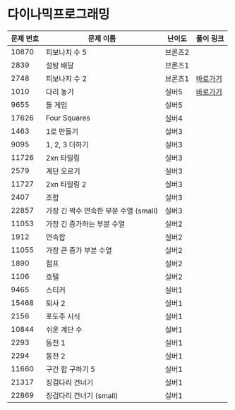 # 다이나믹프로그래밍

문제 번호 | 문제 이름 | 난이도 | 풀이 링크
---|---|---|---
10870 | 피보나치 수 5 | 브론즈2 |
2839 | 설탕 배달 | 브론즈1 |
2748 | 피보나치 수 2 | 브론즈1 | [바로가기](https://github.com/ap3334/baekjoon/blob/main/%EB%8B%A4%EC%9D%B4%EB%82%98%EB%AF%B9%ED%94%84%EB%A1%9C%EA%B7%B8%EB%9E%98%EB%B0%8D/2748.cpp)
1010 | 다리 놓기 | 실버5 | [바로가기](https://github.com/ap3334/baekjoon/blob/main/%EB%8B%A4%EC%9D%B4%EB%82%98%EB%AF%B9%ED%94%84%EB%A1%9C%EA%B7%B8%EB%9E%98%EB%B0%8D/1010.cpp)
9655 | 돌 게임 | 실버5 |
17626 | Four Squares | 실버4 |
1463 | 1로 만들기 | 실버3 |
9095 | 1, 2, 3 더하기 | 실버3 |
11726 | 2xn 타일링 | 실버3 |
2579 | 계단 오르기 | 실버3 |
11727 | 2xn 타일링 2 | 실버3 |
2407 | 조합 | 실버3 |
22857 | 가장 긴 짝수 연속한 부분 수열 (small) | 실버3 |
11053 | 가장 긴 증가하는 부분 수열 | 실버2 |
1912 | 연속합 | 실버2 |
11055 | 가장 큰 증가 부분 수열 | 실버2 |
1890 | 점프 | 실버2 |
1106 | 호텔 | 실버2 |
9465 | 스티커 | 실버1 |
15468 | 퇴사 2 | 실버1 |
2156 | 포도주 시식 | 실버1 |
10844 | 쉬운 계단 수 | 실버1 |
2293 | 동전 1 | 실버1 |
2294 | 동전 2 | 실버1 |
11660 | 구간 합 구하기 5 | 실버1 |
21317 | 징검다리 건너기 | 실버1 |
22869 | 징검다리 건너기 (small) | 실버1 |
